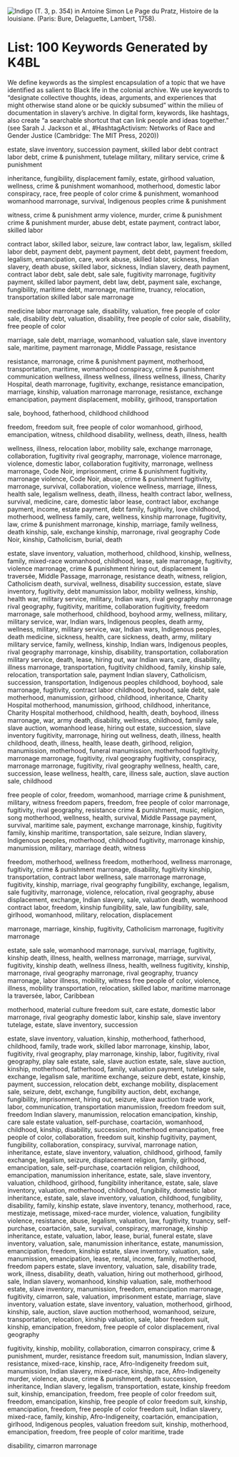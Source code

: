 ![Indigo (T. 3, p. 354) in Antoine Simon Le Page du Pratz, Histoire de la louisiane. (Paris: Bure, Delaguette, Lambert, 1758).
](http://lxcprojects.org/k4bl/images/indigo%20du%20pratz%20vol%203%20Histoire_de_la_Louisiane_contenant_%5b...%5dLe_Page_bpt6k10417838_371.jpeg)

# List: 100 Keywords Generated by K4BL

We define keywords as the simplest encapsulation of a topic that we have identified as salient to Black life in the colonial archive.  We use keywords to “designate collective thoughts, ideas, arguments, and experiences that might otherwise stand alone or be quickly subsumed” within the milieu of documentation in slavery’s archive. In digital form, keywords, like hashtags, also create “a searchable shortcut that can link people and ideas together.” (see Sarah J. Jackson et al., #HashtagActivism: Networks of Race and Gender Justice (Cambridge: The MIT Press, 2020))

estate, slave inventory, succession
payment, skilled labor
debt
contract labor
debt, crime & punishment, tutelage
military, military service, crime & punishment

inheritance, fungibility, displacement
family, estate, girlhood
valuation, wellness, crime & punishment
womanhood, motherhood, domestic labor
conspiracy, race, free people of color
crime & punishment, womanhood
womanhood
marronage, survival, Indigenous peoples
crime & punishment

witness, crime & punishment
army
violence, murder, crime & punishment
crime & punishment
murder, abuse
debt, estate
payment, contract labor, skilled labor

contract labor, skilled labor, seizure, law
contract labor, law, legalism, skilled labor
debt, payment
debt, payment
payment, debt
debt, payment
freedom, legalism, emancipation, care, work
abuse, skilled labor, sickness, Indian slavery, death
abuse, skilled labor, sickness, Indian slavery, death
payment, contract labor
debt, sale
debt, sale
sale, fugitivity
marronage, fugitivity
payment, skilled labor
payment, debt
law, debt, payment
sale, exchange, fungibility, maritime
debt, marronage, maritime, truancy, relocation, transportation
skilled labor
sale
marronage

medicine
labor
marronage
sale, disability, valuation, free people of color
sale, disability
debt, valuation, disability, free people of color
sale, disability, free people of color


marriage, sale
debt, marriage, womanhood, valuation
sale, slave inventory
sale, maritime, payment
marronage, Middle Passage, resistance

resistance, marronage, crime & punishment
payment, motherhood, transportation, maritime, womanhood
conspiracy, crime & punishment
communication
wellness, illness
wellness, illness
wellness, illness, Charity Hospital, death
marronage, fugitivity, exchange, resistance
emancipation, marriage, kinship, valuation
marronage
marronage, resistance, exchange
emancipation, payment
displacement, mobility, girlhood, transportation

sale, boyhood, fatherhood, childhood
childhood

freedom, freedom suit, free people of color
womanhood, girlhood, emancipation, witness, childhood
disability, wellness, death, illness, health

wellness, illness, relocation
labor, mobility
sale, exchange
marronage, collaboration, fugitivity
rival geography, marronage, violence
marronage, violence, domestic labor, collaboration
fugitivity, marronage, wellness
marronage, Code Noir, imprisonment, crime & punishment
fugitivity, marronage
violence, Code Noir, abuse, crime & punishment
fugitivity, marronage, survival, collaboration, violence
wellness, marriage, illness, health
sale, legalism
wellness, death, illness, health
contract labor, wellness, survival, medicine, care, domestic labor
lease, contract labor, exchange
payment, income, estate
payment, debt
family, fugitivity, love
childhood, motherhood, wellness
family, care, wellness, kinship
marronage, fugitivity, law, crime & punishment
marronage, kinship, marriage, family
wellness, death
kinship, sale, exchange
kinship, marronage, rival geography
Code Noir, kinship, Catholicism, burial, death

estate, slave inventory, valuation, motherhood, childhood, kinship, wellness, family, mixed-race
womanhood, childhood, lease, sale
marronage, fugitivity, violence
marronage, crime & punishment
hiring out, displacement
la traversée, Middle Passage, marronage, resistance
death, witness, religion, Catholicism
death, survival, wellness, disability
succession, estate, slave inventory, fugitivity, debt
manumission
labor, mobility
wellness, kinship, health
war, military service, military, Indian wars, rival geography
marronage
rival geography, fugitivity, maritime, collaboration
fugitivity, freedom
marronage, sale
motherhood, childhood, boyhood
army, wellness, military, military service, war, Indian wars, Indigenous peoples, death
army, wellness, military, military service, war, Indian wars, Indigenous peoples, death
medicine, sickness, health, care
sickness, death, army, military
military service, family, wellness, kinship, Indian wars, Indigenous peoples, rival geography
marronage, kinship, disability, transportation, collaboration
military service, death, lease, hiring out, war
Indian wars, care, disability, illness
marronage, transportation, fugitivity
childhood, family, kinship
sale, relocation, transportation
sale, payment
Indian slavery, Catholicism, succession, transportation, Indigenous peoples
childhood, boyhood, sale
marronage, fugitivity, contract labor
childhood, boyhood, sale
debt, sale
motherhood, manumission, girlhood, childhood, inheritance, Charity Hospital
motherhood, manumission, girlhood, childhood, inheritance, Charity Hospital
motherhood, childhood, health, death, boyhood, illness
marronage, war, army
death, disability, wellness, childhood, family
sale, slave auction, womanhood
lease, hiring out
estate, succession, slave inventory
fugitivity, marronage, hiring out
wellness, death, illness, health
childhood, death, illness, health, lease
death, girlhood, religion, manumission, motherhood, funeral
manumission, motherhood
fugitivity, marronage
marronage, fugitivity, rival geography
fugitivity, conspiracy, marronage
marronage, fugitivity, rival geography
wellness, health, care, succession, lease
wellness, health, care, illness
sale, auction, slave auction
sale, childhood




free people of color, freedom, womanhood, marriage
crime & punishment, military, witness
freedom papers, freedom, free people of color
marronage, fugitivity, rival geography, resistance
crime & punishment, music, religion, song
motherhood, wellness, health, survival, Middle Passage
payment, survival, maritime
sale, payment, exchange
marronage, kinship, fugitivity
family, kinship
maritime, transportation, sale
seizure, Indian slavery, Indigenous peoples, motherhood, childhood
fugitivity, marronage
kinship, manumission, military, marriage
death, witness


freedom, motherhood, wellness
freedom, motherhood, wellness
marronage, fugitivity, crime & punishment
marronage, disability, fugitivity
kinship, transportation, contract labor
wellness, sale
marronage
marronage, fugitivity, kinship, marriage, rival geography
fungibility, exchange, legalism, sale
fugitivity, marronage, violence, relocation, rival geography, abuse
displacement, exchange, Indian slavery, sale, valuation
death, womanhood
contract labor, freedom, kinship
fungibility, sale, law
fungibility, sale, girlhood, womanhood, military, relocation, displacement

marronage, marriage, kinship, fugitivity, Catholicism
marronage, fugitivity
marronage

estate, sale
sale, womanhood
marronage, survival, marriage, fugitivity, kinship
death, illness, health, wellness
marronage, marriage, survival, fugitivity, kinship
death, wellness
illness, health, wellness
fugitivity, kinship, marronage, rival geography
marronage, rival geography, truancy
marronage, labor
illness, mobility, witness
free people of color, violence, illness, mobility
transportation, relocation, skilled labor, maritime
marronage
la traversée, labor, Caribbean

motherhood, material culture
freedom suit, care
estate, domestic labor
marronage, rival geography
domestic labor, kinship
sale, slave inventory
tutelage, estate, slave inventory, succession

estate, slave inventory, valuation, kinship, motherhood, fatherhood, childhood, family, trade work, skilled labor
marronage, kinship, labor, fugitivity, rival geography, play
marronage, kinship, labor, fugitivity, rival geography, play
sale
estate, sale, slave auction
estate, sale, slave auction, kinship, motherhood, fatherhood, family, valuation
payment, tutelage
sale, exchange, legalism
sale, maritime
exchange, seizure
debt, estate, kinship, payment, succession, relocation
debt, exchange
mobility, displacement
sale, seizure, debt, exchange, fungibility
auction, debt, exchange, fungibility, imprisonment, hiring out, seizure, slave auction
trade work, labor, communication, transportation
manumission, freedom
freedom suit, freedom
Indian slavery, manumission, relocation
emancipation, kinship, care
sale
estate
valuation, self-purchase, coartación, womanhood, childhood, kinship, disability, succession, motherhood
emancipation, free people of color, collaboration, freedom suit, kinship
fugitivity, payment, fungibility, collaboration, conspiracy, survival, marronage
nation, inheritance, estate, slave inventory, valuation, childhood, girlhood, family
exchange, legalism, seizure, displacement
religion, family, girlhood, emancipation, sale, self-purchase, coartación
religion, childhood, emancipation, manumission
inheritance, estate, sale, slave inventory, valuation, childhood, girlhood, fungibility
inheritance, estate, sale, slave inventory, valuation, motherhood, childhood, fungibility, domestic labor
inheritance, estate, sale, slave inventory, valuation, childhood, fungibility, disability, family, kinship
estate, slave inventory, tenancy, motherhood, race, mestizaje, metissage, mixed-race
murder, violence, valuation, fungibility
violence, resistance, abuse, legalism, valuation, law, fugitivity, truancy, self-purchase, coartación, sale, survival, conspiracy, marronage, kinship
inheritance, estate, valuation, labor, lease, burial, funeral
estate, slave inventory, valuation, sale, manumission
inheritance, estate, manumission, emancipation, freedom, kinship
estate, slave inventory, valuation, sale, manumission, emancipation, lease, rental, income, family, motherhood, freedom papers
estate, slave inventory, valuation, sale, disability
trade, work, illness, disability, death, valuation, hiring out
motherhood, girlhood, sale, Indian slavery, womanhood, kinship
valuation, sale, motherhood
estate, slave inventory, manumission, freedom, emancipation
marronage, fugitivity, cimarron, sale, valuation, imprisonment
estate, marriage, slave inventory, valuation
estate, slave inventory, valuation, motherhood, girlhood, kinship, sale, auction, slave auction
motherhood, womanhood, seizure, transportation, relocation, kinship
valuation, sale, labor
freedom suit, kinship, emancipation, freedom, free people of color
displacement, rival geography


fugitivity, kinship, mobility, collaboration, cimarron
conspiracy, crime & punishment, murder, resistance
freedom suit, manumission, Indian slavery, resistance, mixed-race, kinship, race, Afro-Indigeneity
freedom suit, manumission, Indian slavery, mixed-race, kinship, race, Afro-Indigeneity
murder, violence, abuse, crime & punishment, death
succession, inheritance, Indian slavery, legalism, transportation, estate, kinship
freedom suit, kinship, emancipation, freedom, free people of color
freedom suit, freedom, emancipation, kinship, free people of color
freedom suit, kinship, emancipation, freedom, free people of color
freedom suit, Indian slavery, mixed-race, family, kinship, Afro-Indigeneity, coartación, emancipation, girlhood, Indigenous peoples, valuation
freedom suit, kinship, motherhood, emancipation, freedom, free people of color
maritime, trade

disability, cimarron
marronage
